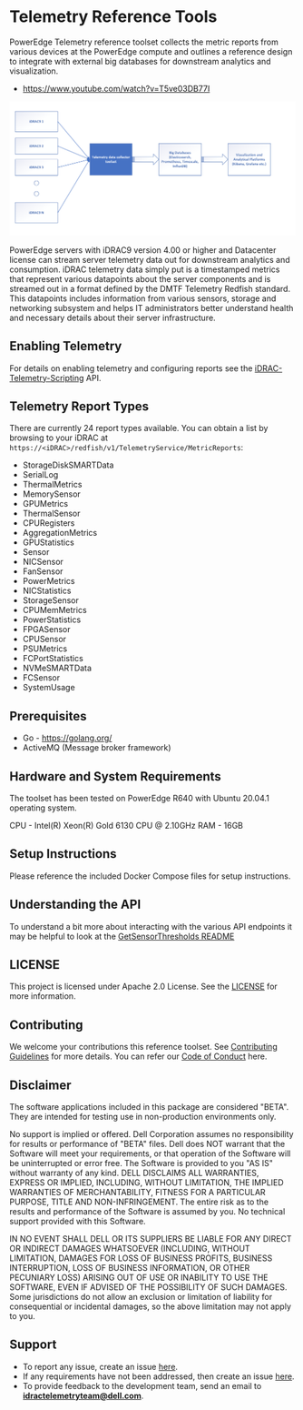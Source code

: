 # Telemetry Reference Tools  


PowerEdge Telemetry reference toolset collects the metric reports from various devices at the PowerEdge compute and outlines a reference design to integrate with external big databases for downstream analytics and visualization.
* https://www.youtube.com/watch?v=T5ve03DB77I


![Screenshot](overview.png)

PowerEdge servers with iDRAC9 version 4.00 or higher and Datacenter license can stream server telemetry data out for downstream analytics and consumption. iDRAC telemetry data simply put is a timestamped metrics that represent various datapoints about the server components and is streamed out in a format defined by the DMTF Telemetry Redfish standard. This datapoints includes information from various sensors, storage and networking subsystem and helps IT administrators better understand health and necessary details about their server infrastructure.

## Enabling Telemetry

For details on enabling telemetry and configuring reports see the [iDRAC-Telemetry-Scripting](https://github.com/dell/iDRAC-Telemetry-Scripting) API.

## Telemetry Report Types

There are currently 24 report types available. You can obtain a list by browsing to your iDRAC at `https://<iDRAC>/redfish/v1/TelemetryService/MetricReports`:

- StorageDiskSMARTData
- SerialLog
- ThermalMetrics
- MemorySensor
- GPUMetrics
- ThermalSensor
- CPURegisters
- AggregationMetrics
- GPUStatistics
- Sensor
- NICSensor
- FanSensor
- PowerMetrics
- NICStatistics
- StorageSensor
- CPUMemMetrics
- PowerStatistics
- FPGASensor
- CPUSensor
- PSUMetrics
- FCPortStatistics
- NVMeSMARTData
- FCSensor
- SystemUsage

## Prerequisites
* Go - https://golang.org/
* ActiveMQ (Message broker framework)

## Hardware and System Requirements
The toolset has been tested on PowerEdge R640 with Ubuntu 20.04.1 operating system. 

CPU - Intel(R) Xeon(R) Gold 6130 CPU @ 2.10GHz
RAM - 16GB

## Setup Instructions  

Please reference the included Docker Compose files for setup instructions.

## Understanding the API

To understand a bit more about interacting with the various API endpoints it may be helpful to look at the [GetSensorThresholds README](scripts/GetSensorThresholds/README.md)

## LICENSE
This project is licensed under Apache 2.0 License. See the [LICENSE](LICENSE.md) for more information.

## Contributing
We welcome your contributions this reference toolset. See [Contributing Guidelines](CONTRIBUTING.md) for more details.
You can refer our [Code of Conduct](CODE_OF_CONDUCT.md) here.

## Disclaimer
The software applications included in this package are  considered "BETA". They are intended for testing use in non-production  environments only. 

No support is implied or offered. Dell Corporation assumes no  responsibility for results or performance of "BETA" files.  Dell does NOT warrant that the Software will meet your requirements, or that operation of the Software will be uninterrupted or error free. The Software is provided to you "AS IS" without warranty of any kind. DELL DISCLAIMS ALL WARRANTIES, EXPRESS OR IMPLIED, INCLUDING, WITHOUT LIMITATION, THE IMPLIED WARRANTIES OF MERCHANTABILITY, FITNESS FOR A PARTICULAR PURPOSE, TITLE AND NON-INFRINGEMENT. The entire risk as to the results and performance of the Software is assumed by you. No technical support provided with this Software. 

IN NO EVENT SHALL DELL OR ITS SUPPLIERS BE LIABLE FOR ANY DIRECT OR INDIRECT DAMAGES WHATSOEVER (INCLUDING, WITHOUT LIMITATION, DAMAGES FOR LOSS OF BUSINESS PROFITS, BUSINESS INTERRUPTION, LOSS OF BUSINESS INFORMATION, OR OTHER PECUNIARY LOSS) ARISING OUT OF USE OR INABILITY TO USE THE SOFTWARE, EVEN IF ADVISED OF THE POSSIBILITY OF SUCH DAMAGES. Some jurisdictions do not allow an exclusion or limitation of liability for consequential or incidental damages, so the above limitation may not apply to you.


## Support
  * To report any issue, create an issue [here](https://github.com/dell/iDRAC-Telemetry-Reference-Tools/issues).
  * If any requirements have not been addressed, then create an issue [here](https://github.com/dell/iDRAC-Telemetry-Reference-Tools/issues).
  * To provide feedback to the development team, send an email to **idractelemetryteam@dell.com**.
